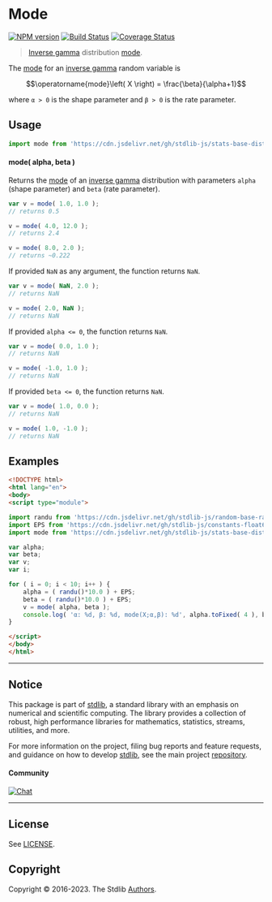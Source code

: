 <!--

@license Apache-2.0

Copyright (c) 2018 The Stdlib Authors.

Licensed under the Apache License, Version 2.0 (the "License");
you may not use this file except in compliance with the License.
You may obtain a copy of the License at

   http://www.apache.org/licenses/LICENSE-2.0

Unless required by applicable law or agreed to in writing, software
distributed under the License is distributed on an "AS IS" BASIS,
WITHOUT WARRANTIES OR CONDITIONS OF ANY KIND, either express or implied.
See the License for the specific language governing permissions and
limitations under the License.

-->

# Mode

[![NPM version][npm-image]][npm-url] [![Build Status][test-image]][test-url] [![Coverage Status][coverage-image]][coverage-url] <!-- [![dependencies][dependencies-image]][dependencies-url] -->

> [Inverse gamma][invgamma-distribution] distribution [mode][mode].

<!-- Section to include introductory text. Make sure to keep an empty line after the intro `section` element and another before the `/section` close. -->

<section class="intro">

The [mode][mode] for an [inverse gamma][invgamma-distribution] random variable is

<!-- <equation class="equation" label="eq:invgamma_mode" align="center" raw="\operatorname{mode}\left( X \right) = \frac{\beta}{\alpha+1}" alt="Mode for an inverse gamma distribution."> -->

```math
\operatorname{mode}\left( X \right) = \frac{\beta}{\alpha+1}
```

<!-- <div class="equation" align="center" data-raw-text="\operatorname{mode}\left( X \right) = \frac{\beta}{\alpha+1}" data-equation="eq:invgamma_mode">
    <img src="https://cdn.jsdelivr.net/gh/stdlib-js/stdlib@51534079fef45e990850102147e8945fb023d1d0/lib/node_modules/@stdlib/stats/base/dists/invgamma/mode/docs/img/equation_invgamma_mode.svg" alt="Mode for an inverse gamma distribution.">
    <br>
</div> -->

<!-- </equation> -->

where `α > 0` is the shape parameter and `β > 0` is the rate parameter.

</section>

<!-- /.intro -->

<!-- Package usage documentation. -->



<section class="usage">

## Usage

```javascript
import mode from 'https://cdn.jsdelivr.net/gh/stdlib-js/stats-base-dists-invgamma-mode@esm/index.mjs';
```

#### mode( alpha, beta )

Returns the [mode][mode] of an [inverse gamma][invgamma-distribution] distribution with parameters `alpha` (shape parameter) and `beta` (rate parameter).

```javascript
var v = mode( 1.0, 1.0 );
// returns 0.5

v = mode( 4.0, 12.0 );
// returns 2.4

v = mode( 8.0, 2.0 );
// returns ~0.222
```

If provided `NaN` as any argument, the function returns `NaN`.

```javascript
var v = mode( NaN, 2.0 );
// returns NaN

v = mode( 2.0, NaN );
// returns NaN
```

If provided `alpha <= 0`, the function returns `NaN`.

```javascript
var v = mode( 0.0, 1.0 );
// returns NaN

v = mode( -1.0, 1.0 );
// returns NaN
```

If provided `beta <= 0`, the function returns `NaN`.

```javascript
var v = mode( 1.0, 0.0 );
// returns NaN

v = mode( 1.0, -1.0 );
// returns NaN
```

</section>

<!-- /.usage -->

<!-- Package usage notes. Make sure to keep an empty line after the `section` element and another before the `/section` close. -->

<section class="notes">

</section>

<!-- /.notes -->

<!-- Package usage examples. -->

<section class="examples">

## Examples

<!-- eslint no-undef: "error" -->

```html
<!DOCTYPE html>
<html lang="en">
<body>
<script type="module">

import randu from 'https://cdn.jsdelivr.net/gh/stdlib-js/random-base-randu@esm/index.mjs';
import EPS from 'https://cdn.jsdelivr.net/gh/stdlib-js/constants-float64-eps@esm/index.mjs';
import mode from 'https://cdn.jsdelivr.net/gh/stdlib-js/stats-base-dists-invgamma-mode@esm/index.mjs';

var alpha;
var beta;
var v;
var i;

for ( i = 0; i < 10; i++ ) {
    alpha = ( randu()*10.0 ) + EPS;
    beta = ( randu()*10.0 ) + EPS;
    v = mode( alpha, beta );
    console.log( 'α: %d, β: %d, mode(X;α,β): %d', alpha.toFixed( 4 ), beta.toFixed( 4 ), v.toFixed( 4 ) );
}

</script>
</body>
</html>
```

</section>

<!-- /.examples -->

<!-- Section to include cited references. If references are included, add a horizontal rule *before* the section. Make sure to keep an empty line after the `section` element and another before the `/section` close. -->

<section class="references">

</section>

<!-- /.references -->

<!-- Section for related `stdlib` packages. Do not manually edit this section, as it is automatically populated. -->

<section class="related">

</section>

<!-- /.related -->

<!-- Section for all links. Make sure to keep an empty line after the `section` element and another before the `/section` close. -->


<section class="main-repo" >

* * *

## Notice

This package is part of [stdlib][stdlib], a standard library with an emphasis on numerical and scientific computing. The library provides a collection of robust, high performance libraries for mathematics, statistics, streams, utilities, and more.

For more information on the project, filing bug reports and feature requests, and guidance on how to develop [stdlib][stdlib], see the main project [repository][stdlib].

#### Community

[![Chat][chat-image]][chat-url]

---

## License

See [LICENSE][stdlib-license].


## Copyright

Copyright &copy; 2016-2023. The Stdlib [Authors][stdlib-authors].

</section>

<!-- /.stdlib -->

<!-- Section for all links. Make sure to keep an empty line after the `section` element and another before the `/section` close. -->

<section class="links">

[npm-image]: http://img.shields.io/npm/v/@stdlib/stats-base-dists-invgamma-mode.svg
[npm-url]: https://npmjs.org/package/@stdlib/stats-base-dists-invgamma-mode

[test-image]: https://github.com/stdlib-js/stats-base-dists-invgamma-mode/actions/workflows/test.yml/badge.svg?branch=main
[test-url]: https://github.com/stdlib-js/stats-base-dists-invgamma-mode/actions/workflows/test.yml?query=branch:main

[coverage-image]: https://img.shields.io/codecov/c/github/stdlib-js/stats-base-dists-invgamma-mode/main.svg
[coverage-url]: https://codecov.io/github/stdlib-js/stats-base-dists-invgamma-mode?branch=main

<!--

[dependencies-image]: https://img.shields.io/david/stdlib-js/stats-base-dists-invgamma-mode.svg
[dependencies-url]: https://david-dm.org/stdlib-js/stats-base-dists-invgamma-mode/main

-->

[chat-image]: https://img.shields.io/gitter/room/stdlib-js/stdlib.svg
[chat-url]: https://app.gitter.im/#/room/#stdlib-js_stdlib:gitter.im

[stdlib]: https://github.com/stdlib-js/stdlib

[stdlib-authors]: https://github.com/stdlib-js/stdlib/graphs/contributors

[umd]: https://github.com/umdjs/umd
[es-module]: https://developer.mozilla.org/en-US/docs/Web/JavaScript/Guide/Modules

[deno-url]: https://github.com/stdlib-js/stats-base-dists-invgamma-mode/tree/deno
[umd-url]: https://github.com/stdlib-js/stats-base-dists-invgamma-mode/tree/umd
[esm-url]: https://github.com/stdlib-js/stats-base-dists-invgamma-mode/tree/esm
[branches-url]: https://github.com/stdlib-js/stats-base-dists-invgamma-mode/blob/main/branches.md

[stdlib-license]: https://raw.githubusercontent.com/stdlib-js/stats-base-dists-invgamma-mode/main/LICENSE

[invgamma-distribution]: https://en.wikipedia.org/wiki/Inverse-gamma_distribution

[mode]: https://en.wikipedia.org/wiki/Mode_%28statistics%29

</section>

<!-- /.links -->

